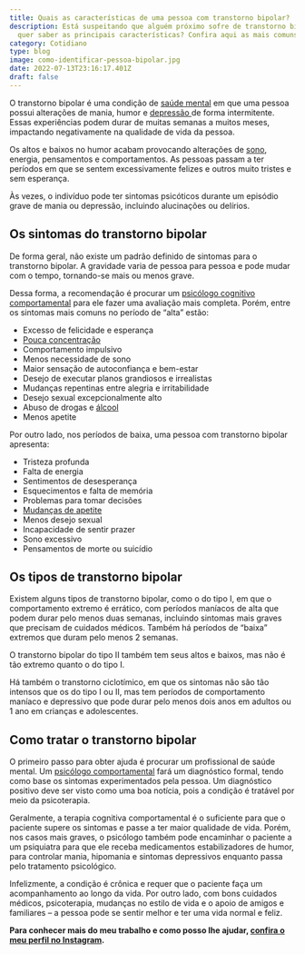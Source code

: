 ```yaml
---
title: Quais as características de uma pessoa com transtorno bipolar?
description: Está suspeitando que alguém próximo sofre de transtorno bipolar e
  quer saber as principais características? Confira aqui as mais comuns.
category: Cotidiano
type: blog
image: como-identificar-pessoa-bipolar.jpg
date: 2022-07-13T23:16:17.401Z
draft: false
---
```


O transtorno bipolar é uma condição de [saúde mental](https://yuribusin.com.br/7-habitos-boa-saude-mental/) em que uma pessoa possui alterações de mania, humor e [depressão ](/diferenca-estresse-ansiedade-depressao/)de forma intermitente. Essas experiências podem durar de muitas semanas a muitos meses, impactando negativamente na qualidade de vida da pessoa.

Os altos e baixos no humor acabam provocando alterações de [sono](/por-que-uma-pessoa-com-insonia-deve-procurar-um-psicologo/), energia, pensamentos e comportamentos. As pessoas passam a ter períodos em que se sentem excessivamente felizes e outros muito tristes e sem esperança.

Às vezes, o indivíduo pode ter sintomas psicóticos durante um episódio grave de mania ou depressão, incluindo alucinações ou delírios.

## Os sintomas do transtorno bipolar

De forma geral, não existe um padrão definido de sintomas para o transtorno bipolar. A gravidade varia de pessoa para pessoa e pode mudar com o tempo, tornando-se mais ou menos grave.

Dessa forma, a recomendação é procurar um [psicólogo cognitivo comportamental](https://yuribusin.com.br/pra-que-serve-um-psicologo-clinico/) para ele fazer uma avaliação mais completa. Porém, entre os sintomas mais comuns no período de “alta” estão:

- Excesso de felicidade e esperança
- [Pouca concentração](/deficit-de-atencao-e-hiperatividade-em-adultos-conheca-as-causas-e-sintomas/)
- Comportamento impulsivo
- Menos necessidade de sono
- Maior sensação de autoconfiança e bem-estar
- Desejo de executar planos grandiosos e irrealistas
- Mudanças repentinas entre alegria e irritabilidade
- Desejo sexual excepcionalmente alto
- Abuso de drogas e [álcool](/como-o-alcool-afeta-o-cerebro/)
- Menos apetite

Por outro lado, nos períodos de baixa, uma pessoa com transtorno bipolar apresenta:

- Tristeza profunda
- Falta de energia
- Sentimentos de desesperança
- Esquecimentos e falta de memória
- Problemas para tomar decisões
- [Mudanças de apetite](/como-lidar-com-a-compulsao-alimentar/)
- Menos desejo sexual
- Incapacidade de sentir prazer
- Sono excessivo
- Pensamentos de morte ou suicídio

## Os tipos de transtorno bipolar

Existem alguns tipos de transtorno bipolar, como o do tipo I, em que o comportamento extremo é errático, com períodos maníacos de alta que podem durar pelo menos duas semanas, incluindo sintomas mais graves que precisam de cuidados médicos. Também há períodos de “baixa” extremos que duram pelo menos 2 semanas.

O transtorno bipolar do tipo II também tem seus altos e baixos, mas não é tão extremo quanto o do tipo I.

Há também o transtorno ciclotímico, em que os sintomas não são tão intensos que os do tipo I ou II, mas tem períodos de comportamento maníaco e depressivo que pode durar pelo menos dois anos em adultos ou 1 ano em crianças e adolescentes.

## Como tratar o transtorno bipolar

O primeiro passo para obter ajuda é procurar um profissional de saúde mental. Um [psicólogo comportamental](https://yuribusin.com.br/) fará um diagnóstico formal, tendo como base os sintomas experimentados pela pessoa. Um diagnóstico positivo deve ser visto como uma boa notícia, pois a condição é tratável por meio da psicoterapia.

Geralmente, a terapia cognitiva comportamental é o suficiente para que o paciente supere os sintomas e passe a ter maior qualidade de vida. Porém, nos casos mais graves, o psicólogo também pode encaminhar o paciente a um psiquiatra para que ele receba medicamentos estabilizadores de humor, ​​para controlar mania, hipomania e sintomas depressivos enquanto passa pelo tratamento psicológico.

Infelizmente, a condição é crônica e requer que o paciente faça um acompanhamento ao longo da vida. Por outro lado, com bons cuidados médicos, psicoterapia, mudanças no estilo de vida e o apoio de amigos e familiares – a pessoa pode se sentir melhor e ter uma vida normal e feliz.

**Para conhecer mais do meu trabalho e como posso lhe ajudar, [confira o meu perfil no Instagram](https://www.instagram.com/dryuribusin/).**

